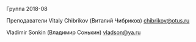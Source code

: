 Группа 2018-08

Преподаватели Vitaly Chibrikov (Виталий Чибриков) chibrikov@otus.ru

Vladimir Sonkin (Владимир Сонькин) vladson@ya.ru
